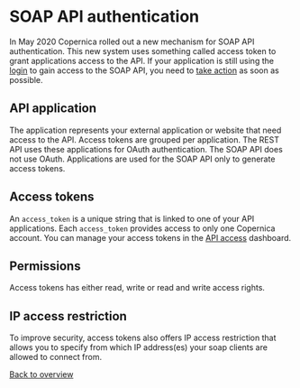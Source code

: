 # SOAP API authentication
In May 2020 Copernica rolled out a new mechanism for SOAP API authentication. 
This new system uses something called access token to grant applications access 
to the API. If your application is still using the [login](https://www.copernica.com/en/support/apireference/login) to gain access 
to the SOAP API, you need to [take action](./soap-api-upgrade-login) as soon as possible.

## API application
The application represents your external application or website that need access
to the API. Access tokens are grouped per application. The REST API uses 
these applications for OAuth authentication. The SOAP API does not use 
OAuth. Applications are used for the SOAP API only to generate access tokens.

## Access tokens
An `access_token` is a unique string that is linked to one of your API applications. 
Each `access_token` provides access to only one Copernica account. You can manage 
your access tokens in the [API access](https://www.copernica.com/en/api) dashboard.

## Permissions
Access tokens has either read, write or read and write access rights.

## IP access restriction
To improve security, access tokens also offers IP access restriction that 
allows you to specify from which IP address(es) your soap clients are 
allowed to connect from. 

[Back to overview](./soap-api-documentation)
